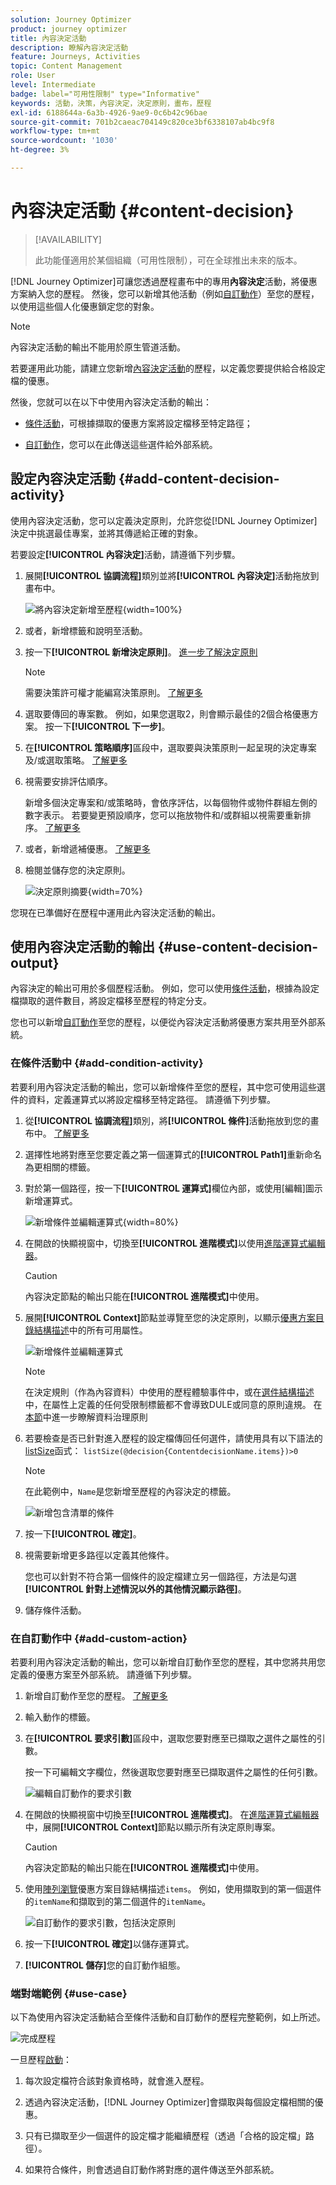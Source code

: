 ```yaml
---
solution: Journey Optimizer
product: journey optimizer
title: 內容決定活動
description: 瞭解內容決定活動
feature: Journeys, Activities
topic: Content Management
role: User
level: Intermediate
badge: label="可用性限制" type="Informative"
keywords: 活動，決策，內容決定，決定原則，畫布，歷程
exl-id: 6188644a-6a3b-4926-9ae9-0c6b42c96bae
source-git-commit: 701b2caeac704149c820ce3bf6338107ab4bc9f8
workflow-type: tm+mt
source-wordcount: '1030'
ht-degree: 3%

---
```


# 內容決定活動 {#content-decision}

>[!AVAILABILITY]
>
>此功能僅適用於某個組織（可用性限制），可在全球推出未來的版本。

[!DNL Journey Optimizer]可讓您透過歷程畫布中的專用&#x200B;**內容決定**&#x200B;活動，將優惠方案納入您的歷程。 然後，您可以新增其他活動（例如[自訂動作](../action/about-custom-action-configuration.md)）至您的歷程，以使用這些個人化優惠鎖定您的對象。

>[!NOTE]
>
>內容決定活動的輸出不能用於原生管道活動。

若要運用此功能，請建立您新增[內容決定活動](#add-content-decision-activity)的歷程，以定義您要提供給合格設定檔的優惠。

然後，您就可以在以下中使用內容決定活動的輸出：

* [條件活動](#add-condition-activity)，可根據擷取的優惠方案將設定檔移至特定路徑；

* [自訂動作](#add-custom-action)，您可以在此傳送這些選件給外部系統。

## 設定內容決定活動 {#add-content-decision-activity}

使用內容決定活動，您可以定義決定原則，允許您從[!DNL Journey Optimizer]決定中挑選最佳專案，並將其傳遞給正確的對象。

<!--Their goal is to select the best offers for each profile, while the campaign/journey authoring allows you to indicate how the selected decision items should be presented, including which item attributes to be included in the message.-->

若要設定&#x200B;**[!UICONTROL 內容決定]**&#x200B;活動，請遵循下列步驟。

1. 展開&#x200B;**[!UICONTROL 協調流程]**&#x200B;類別並將&#x200B;**[!UICONTROL 內容決定]**&#x200B;活動拖放到畫布中。

   ![將內容決定新增至歷程](assets/journey-content-decision.png){width=100%}

1. 或者，新增標籤和說明至活動。

1. 按一下&#x200B;**[!UICONTROL 新增決定原則]**。 [進一步了解決定原則](../experience-decisioning/create-decision.md)

   >[!NOTE]
   >
   >需要決策許可權才能編寫決策原則。 [了解更多](../experience-decisioning/gs-experience-decisioning.md#steps)

1. 選取要傳回的專案數。 例如，如果您選取2，則會顯示最佳的2個合格優惠方案。 按一下&#x200B;**[!UICONTROL 下一步]**。

1. 在&#x200B;**[!UICONTROL 策略順序]**&#x200B;區段中，選取要與決策原則一起呈現的決定專案及/或選取策略。 [了解更多](../experience-decisioning/create-decision.md#select)

1. 視需要安排評估順序。

   新增多個決定專案和/或策略時，會依序評估，以每個物件或物件群組左側的數字表示。 若要變更預設順序，您可以拖放物件和/或群組以視需要重新排序。 [了解更多](../experience-decisioning/create-decision.md#evaluation-order)

1. 或者，新增遞補優惠。 [了解更多](../experience-decisioning/create-decision.md#fallback)

1. 檢閱並儲存您的決定原則。

   ![決定原則摘要](assets/journey-content-decision-policy.png){width=70%}<!--reshoot or change screen-->

您現在已準備好在歷程中運用此內容決定活動的輸出。

## 使用內容決定活動的輸出 {#use-content-decision-output}

內容決定的輸出可用於多個歷程活動。 例如，您可以使用[條件活動](#add-condition-activity)，根據為設定檔擷取的選件數目，將設定檔移至歷程的特定分支。

您也可以新增[自訂動作](#add-custom-action)至您的歷程，以便從內容決定活動將優惠方案共用至外部系統。

### 在條件活動中 {#add-condition-activity}

若要利用內容決定活動的輸出，您可以新增條件至您的歷程，其中您可使用這些選件的資料，定義運算式以將設定檔移至特定路徑。 請遵循下列步驟。

1. 從&#x200B;**[!UICONTROL 協調流程]**&#x200B;類別，將&#x200B;**[!UICONTROL 條件]**&#x200B;活動拖放到您的畫布中。 [了解更多](condition-activity.md#add-condition-activity)

1. 選擇性地將對應至您要定義之第一個運算式的&#x200B;**[!UICONTROL Path1]**&#x200B;重新命名為更相關的標籤。

1. 對於第一個路徑，按一下&#x200B;**[!UICONTROL 運算式]**&#x200B;欄位內部，或使用[編輯]圖示新增運算式。

   ![新增條件並編輯運算式](assets/journey-content-decision-condition.png){width=80%}

1. 在開啟的快顯視窗中，切換至&#x200B;**[!UICONTROL 進階模式]**&#x200B;以使用[進階運算式編輯器](expression/expressionadvanced.md)。

   >[!CAUTION]
   >
   >內容決定節點的輸出只能在&#x200B;**[!UICONTROL 進階模式]**&#x200B;中使用。

1. 展開&#x200B;**[!UICONTROL Context]**&#x200B;節點並導覽至您的決定原則，以顯示[優惠方案目錄結構描述](../experience-decisioning/catalogs.md#access-catalog-schema)中的所有可用屬性。

   ![新增條件並編輯運算式](assets/journey-content-decision-context.png)

   >[!NOTE]
   >
   >在決定規則（作為內容資料）中使用的歷程體驗事件中，或在[選件結構描述](../experience-decisioning/catalogs.md#access-catalog-schema)中，在屬性上定義的任何受限制標籤都不會導致DULE或同意的原則違規。 在[本節](../action/action-privacy.md)中進一步瞭解資料治理原則

1. 若要檢查是否已針對進入歷程的設定檔傳回任何選件，請使用具有以下語法的[listSize](functions/functionlistsize.md)函式： `listSize(@decision{ContentdecisionName.items})>0`

   >[!NOTE]
   >
   >在此範例中，`Name`是您新增至歷程的內容決定的標籤。

   ![新增包含清單](assets/journey-content-decision-condition-list.png)的條件

1. 按一下&#x200B;**[!UICONTROL 確定]**。

1. 視需要新增更多路徑以定義其他條件。

   您也可以針對不符合第一個條件的設定檔建立另一個路徑，方法是勾選&#x200B;**[!UICONTROL 針對上述情況以外的其他情況顯示路徑]**。<!--These profiles will then exit the journey if no other activity is added in that path.-->

1. 儲存條件活動。

### 在自訂動作中 {#add-custom-action}

若要利用內容決定活動的輸出，您可以新增自訂動作至您的歷程，其中您將共用您定義的優惠方案至外部系統。 請遵循下列步驟。

1. 新增自訂動作至您的歷程。 [了解更多](../action/about-custom-action-configuration.md)

1. 輸入動作的標籤。

1. 在&#x200B;**[!UICONTROL 要求引數]**&#x200B;區段中，選取您要對應至已擷取之選件之屬性的引數。

   按一下可編輯文字欄位，然後選取您要對應至已擷取選件之屬性的任何引數。

   ![編輯自訂動作的要求引數](assets/journey-content-decision-custom-action-param.png)

1. 在開啟的快顯視窗中切換至&#x200B;**[!UICONTROL 進階模式]**。 在[進階運算式編輯器](expression/expressionadvanced.md)中，展開&#x200B;**[!UICONTROL Context]**&#x200B;節點以顯示所有決定原則專案。

   >[!CAUTION]
   >
   >內容決定節點的輸出只能在&#x200B;**[!UICONTROL 進階模式]**&#x200B;中使用。

1. 使用[陣列瀏覽](../experience-decisioning/catalogs.md#access-catalog-schema)優惠方案目錄結構描述`items`。 例如，使用擷取到的第一個選件的`itemName`和擷取到的第二個選件的`itemName`。

   ![自訂動作的要求引數，包括決定原則](assets/journey-content-decision-custom-action-param-ex.png)

1. 按一下&#x200B;**[!UICONTROL 確定]**&#x200B;以儲存運算式。

1. **[!UICONTROL 儲存]**&#x200B;您的自訂動作組態。

### 端對端範例 {#use-case}

以下為使用內容決定活動結合至條件活動和自訂動作的歷程完整範例，如上所述。

![完成歷程](assets/journey-content-decision-full-journey.png)

<!--When all activities are properly configured and saved, [publish](publishing-the-journey.md) your journey.-->

一旦歷程[啟動](publishing-the-journey.md)：

<!--* Profiles who enter the journey and are eligible for at least one offer are targeted by the custom action.

* If no offer is returned for a profile, they are excluded from the custom action.-->

1. 每次設定檔符合該對象資格時，就會進入歷程。

1. 透過內容決定活動，[!DNL Journey Optimizer]會擷取與每個設定檔相關的優惠。

1. 只有已擷取至少一個選件的設定檔才能繼續歷程（透過「合格的設定檔」路徑）。

1. 如果符合條件，則會透過自訂動作將對應的選件傳送至外部系統。
